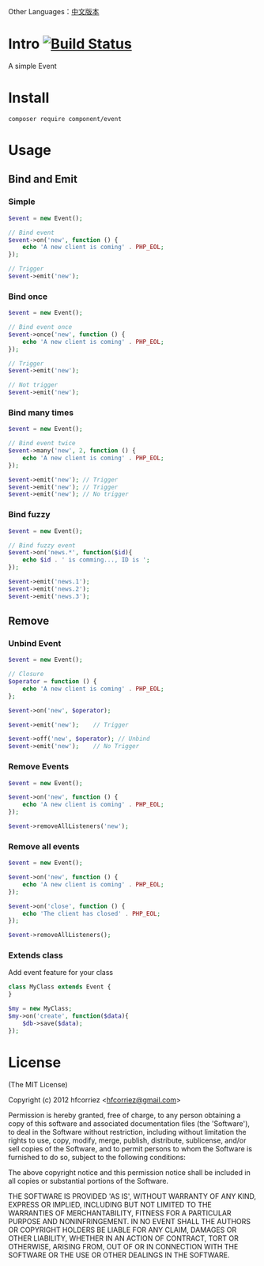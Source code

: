 Other Languages：[中文版本](./README_zh.md)

# Intro [![Build Status](https://travis-ci.org/component-php/event.png)](https://travis-ci.org/component-php/event)

A simple Event

# Install

```
composer require component/event
```

# Usage

## Bind and Emit

### Simple

```php
$event = new Event();

// Bind event
$event->on('new', function () {
    echo 'A new client is coming' . PHP_EOL;
});

// Trigger
$event->emit('new');
```

### Bind once

```php
$event = new Event();

// Bind event once
$event->once('new', function () {
    echo 'A new client is coming' . PHP_EOL;
});

// Trigger
$event->emit('new');

// Not trigger
$event->emit('new');
```

### Bind many times

```php
$event = new Event();

// Bind event twice
$event->many('new', 2, function () {
    echo 'A new client is coming' . PHP_EOL;
});

$event->emit('new'); // Trigger
$event->emit('new'); // Trigger
$event->emit('new'); // No trigger
```

### Bind fuzzy

```php
$event = new Event();

// Bind fuzzy event
$event->on('news.*', function($id){
    echo $id . ' is comming..., ID is ';
});

$event->emit('news.1');
$event->emit('news.2');
$event->emit('news.3');
```

## Remove

### Unbind Event

```php
$event = new Event();

// Closure
$operator = function () {
    echo 'A new client is coming' . PHP_EOL;
};

$event->on('new', $operator);

$event->emit('new');    // Trigger

$event->off('new', $operator); // Unbind
$event->emit('new');    // No Trigger
```

### Remove Events

```php
$event = new Event();

$event->on('new', function () {
    echo 'A new client is coming' . PHP_EOL;
});

$event->removeAllListeners('new');
```

### Remove all events

```php
$event = new Event();

$event->on('new', function () {
    echo 'A new client is coming' . PHP_EOL;
});

$event->on('close', function () {
    echo 'The client has closed' . PHP_EOL;
});

$event->removeAllListeners();
```

### Extends class

Add event feature for your class

```php
class MyClass extends Event {
}

$my = new MyClass;
$my->on('create', function($data){
    $db->save($data);
});
```

License
=============

(The MIT License)

Copyright (c) 2012 hfcorriez &lt;hfcorriez@gmail.com&gt;

Permission is hereby granted, free of charge, to any person obtaining
a copy of this software and associated documentation files (the
'Software'), to deal in the Software without restriction, including
without limitation the rights to use, copy, modify, merge, publish,
distribute, sublicense, and/or sell copies of the Software, and to
permit persons to whom the Software is furnished to do so, subject to
the following conditions:

The above copyright notice and this permission notice shall be
included in all copies or substantial portions of the Software.

THE SOFTWARE IS PROVIDED 'AS IS', WITHOUT WARRANTY OF ANY KIND,
EXPRESS OR IMPLIED, INCLUDING BUT NOT LIMITED TO THE WARRANTIES OF
MERCHANTABILITY, FITNESS FOR A PARTICULAR PURPOSE AND NONINFRINGEMENT.
IN NO EVENT SHALL THE AUTHORS OR COPYRIGHT HOLDERS BE LIABLE FOR ANY
CLAIM, DAMAGES OR OTHER LIABILITY, WHETHER IN AN ACTION OF CONTRACT,
TORT OR OTHERWISE, ARISING FROM, OUT OF OR IN CONNECTION WITH THE
SOFTWARE OR THE USE OR OTHER DEALINGS IN THE SOFTWARE.